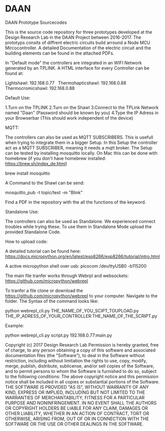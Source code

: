 # DAAN
DAAN Prototype Sourcecodes

This is the source code repository for three prototypes developed at the Design Research Lab in the DAAN Project between 2016-2017. The prototyps consits of diffrent electric circuits build arround a Node MCU Mircocontroller. A detailed Documentation of the electric circuit and the building elements can be found in the attached PDFs. 

In "Default mode" the controllers are integrated in an WIFI Network generated by an TPLINK. A HTML interface for every Controller can be found at:


Lightshawl:             192.168.0.77  
Thermohapticshawl:      192.168.0.88 
Thermocromicshawl:      192.168.0.88 


Default Use:

1.Turn on the TPLINK
2.Turn on the Shawl
3.Connect to the TPLink Network named "Daan" (Password should be known by you)
4.Type the IP Adress in your Browserbar (This should work independent of the device) 


MQTT:

The controllers can also be used as MQTT SUBSCRIBERS. This is usefull when trying to integrate them in a bigger Setup. In this Setup the controller act as a MQTT SUBSCRIBER, meaning it needs a mqtt broker. The Setup can be tested by installing mosquitto locally. On Mac this can be done with homebrew (if you don't have homebrew installed: https://brew.sh/index_de.html) 

brew install mosquitto

A Command to the Shawl can be send:

mosquitto_pub -t topic/test -m "Blink"

Find a PDF in the repository with the all the functions of the keyword.


Standalone Use:

The controllers can also be used as Standalone. We experienced connect troubles while trying these.
To use them in Standalone Mode upload the provided Standalone Code.


How to upload code:

A detailed tutorial can be found here:
https://docs.micropython.org/en/latest/esp8266/esp8266/tutorial/intro.html

A active micropython shell over usb:
picocom /dev/ttyUSB0 -b115200
 
The main file tranfer works through Webrpl and websockets:
https://github.com/micropython/webrepl

To tranfer a file clone or download the https://github.com/micropython/webrepl to your computer. Navigate to the folder. The Syntax of the command looks like:  

python webrepl_cli.py THE_NAME_OF_YOU_SCIPT_TOUPLOAD.py THE_IP_ADRESS_OF_YOUR_CONTROLLER:THE_NAME_OF_THE_SCRIPT.py

Example:

python webrepl_cli.py script.py 192.168.0.77:main.py


Copyright (c) 2017 Design Research Lab 
Permission is hereby granted, free of charge, to any person obtaining a copy of this software and associated documentation files (the "Software"), to deal in the Software without restriction, including without limitation the rights to use, copy, modify, merge, publish, distribute, sublicense, and/or sell copies of the Software, and to permit persons to whom the Software is furnished to do so, subject to the following conditions:
The above copyright notice and this permission notice shall be included in all copies or substantial portions of the Software.
THE SOFTWARE IS PROVIDED "AS IS", WITHOUT WARRANTY OF ANY KIND, EXPRESS OR IMPLIED, INCLUDING BUT NOT LIMITED TO THE WARRANTIES OF MERCHANTABILITY, FITNESS FOR A PARTICULAR PURPOSE AND NONINFRINGEMENT. IN NO EVENT SHALL THE AUTHORS OR COPYRIGHT HOLDERS BE LIABLE FOR ANY CLAIM, DAMAGES OR OTHER LIABILITY, WHETHER IN AN ACTION OF CONTRACT, TORT OR OTHERWISE, ARISING FROM, OUT OF OR IN CONNECTION WITH THE SOFTWARE OR THE USE OR OTHER DEALINGS IN THE SOFTWARE.


